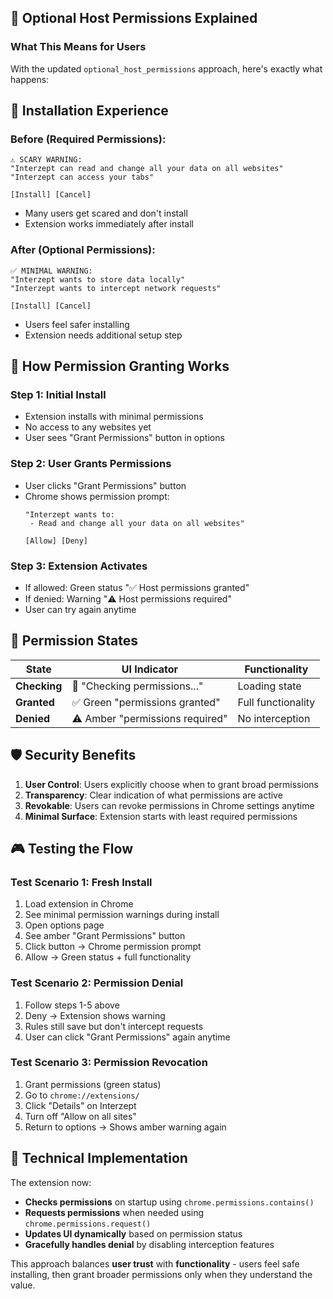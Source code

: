 ## 🔐 Optional Host Permissions Explained

### What This Means for Users

With the updated `optional_host_permissions` approach, here's exactly what happens:

## 📱 **Installation Experience**

### **Before (Required Permissions):**
```
⚠️ SCARY WARNING:
"Interzept can read and change all your data on all websites"
"Interzept can access your tabs"

[Install] [Cancel]
```
- Many users get scared and don't install
- Extension works immediately after install

### **After (Optional Permissions):**
```
✅ MINIMAL WARNING:
"Interzept wants to store data locally"
"Interzept wants to intercept network requests"

[Install] [Cancel]
```
- Users feel safer installing
- Extension needs additional setup step

## 🎯 **How Permission Granting Works**

### **Step 1: Initial Install**
- Extension installs with minimal permissions
- No access to any websites yet
- User sees "Grant Permissions" button in options

### **Step 2: User Grants Permissions**
- User clicks "Grant Permissions" button
- Chrome shows permission prompt:
  ```
  "Interzept wants to:
   - Read and change all your data on all websites"
   
  [Allow] [Deny]
  ```

### **Step 3: Extension Activates**
- If allowed: Green status "✅ Host permissions granted"
- If denied: Warning "⚠️ Host permissions required"
- User can try again anytime

## 🔄 **Permission States**

| State | UI Indicator | Functionality |
|-------|-------------|---------------|
| **Checking** | 🔄 "Checking permissions..." | Loading state |
| **Granted** | ✅ Green "permissions granted" | Full functionality |
| **Denied** | ⚠️ Amber "permissions required" | No interception |

## 🛡️ **Security Benefits**

1. **User Control**: Users explicitly choose when to grant broad permissions
2. **Transparency**: Clear indication of what permissions are active
3. **Revokable**: Users can revoke permissions in Chrome settings anytime
4. **Minimal Surface**: Extension starts with least required permissions

## 🎮 **Testing the Flow**

### **Test Scenario 1: Fresh Install**
1. Load extension in Chrome
2. See minimal permission warnings during install
3. Open options page
4. See amber "Grant Permissions" button
5. Click button → Chrome permission prompt
6. Allow → Green status + full functionality

### **Test Scenario 2: Permission Denial**
1. Follow steps 1-5 above
2. Deny → Extension shows warning
3. Rules still save but don't intercept requests
4. User can click "Grant Permissions" again anytime

### **Test Scenario 3: Permission Revocation**
1. Grant permissions (green status)
2. Go to `chrome://extensions/`
3. Click "Details" on Interzept
4. Turn off "Allow on all sites"
5. Return to options → Shows amber warning again

## 🔧 **Technical Implementation**

The extension now:
- **Checks permissions** on startup using `chrome.permissions.contains()`
- **Requests permissions** when needed using `chrome.permissions.request()`
- **Updates UI dynamically** based on permission status
- **Gracefully handles denial** by disabling interception features

This approach balances **user trust** with **functionality** - users feel safe installing, then grant broader permissions only when they understand the value.
